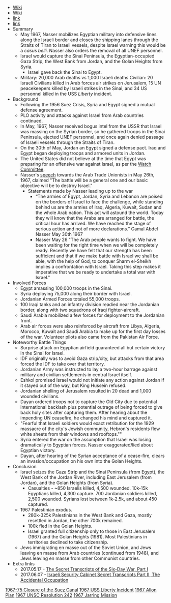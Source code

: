 - [Wiki](https://en.wikipedia.org/wiki/Six-Day_War)
- [Wiki](https://en.wikipedia.org/wiki/1967_Palestinian_exodus?wprov=sfla1)
- [link](https://www.nytimes.com/2017/06/07/opinion/how-the-kgb-started-the-war-that-changed-the-middle-east.html)
- [link](https://www.wilsoncenter.org/book/the-soviet-union-and-the-june-1967-six-day-war)
- Summary
    - May 1967, Nasser mobilizes Egyptian military into defensive lines along the Israeli border and closes the shipping lanes through the Straits of Tiran to Israeli vessels, despite Israel warning this would be a _casus belli_. Nasser also orders the removal of all UNEF personnel.
    - Israel would capture the Sinai Peninsula, the Egyptian-occupied Gaza Strip, the West Bank from Jordan, and the Golan Heights from Syria.
        - Israel gave back the Sinai to Egypt.
    - Military: 20,000 Arab deaths vs 1,000 Israeli deaths Civilian: 20 Israeli Civilians killed in Arab forces air strikes on Jerusalem, 15 UN peacekeepers killed by Israeli strikes in the Sinai, and 34 US personnel killed in the USS _Liberty_ incident.
- Background
    - Following the 1956 Suez Crisis, Syria and Egypt signed a mutual defense agreement.
    - PLO activity and attacks against Israel from Arab countries continued.
    - In May, 1967, Nasser received bogus intel from the USSR that Israel was massing on the Syrian border, so he gathered troops in the Sinai Peninsula, ejected UNEF personnel, and once again denied passage of Israeli vessels through the Straits of Tiran.
    - On the 30th of May, Jordan an Egypt signed a defense pact. Iraq and Egypt began deploying troops and armored units in Jordan.
    - The United States did not believe at the time that Egypt was preparing for an offensive war against Israel, as per the [Watch Committee](https://history.state.gov/historicaldocuments/frus1964-68v19/d73).
    - Nasser's [speech](https://www.jewishvirtuallibrary.org/statement-by-president-nasser-to-arab-trade-unionists-may-1967) towards the Arab Trade Unionists in May 26th, 1967, claimed "The battle will be a general one and our basic objective will be to destroy Israel."
        - Statements made by Nasser leading up to the war
            - “The armies of Egypt, Jordan, Syria and Lebanon are poised on the borders of Israel to face the challenge, while standing behind us are the armies of Iraq, Algeria, Kuwait, Sudan and the whole Arab nation. This act will astound the world. Today they will know that the Arabs are arranged for battle, the critical hour has arrived. We have reached the stage of serious action and not of more declarations.” Gamal Abdel Nasser May 30th 1967
            - Nasser May 26 "The Arab people wants to fight. We have been waiting for the right time when we will be completely ready. Recently we have felt that our strength has been sufficient and that if we make battle with Israel we shall be able, with the help of God, to conquer Sharm el-Sheikh implies a confrontation with Israel. Taking this step makes it imperative that we be ready to undertake a total war with Israel."
- Involved Forces
    - Egypt amassing 100,000 troops in the Sinai.
    - Syria deploying 75,000 along their border with Israel.
    - Jordanian Armed Forces totaled 55,000 troops.
    - 100 Iraqi tanks and an infantry division readied near the Jordanian border, along with two squadrons of Iraqi fighter-aircraft.
    - Saudi Arabia mobilized a few forces for deployment to the Jordanian front.
    - Arab air forces were also reinforced by aircraft from Libya, Algeria, Morocco, Kuwait and Saudi Arabia to make up for the first day losses of the war. Volunteer pilots also came from the Pakistan Air Force.
- Noteworthy Battle Things
    - Surprise attack on Egyptian airfield guaranteed all but certain victory in the Sinai for Israel.
    - IDF originally was to avoid Gaza strip/city, but attacks from that area forced the IDF to take over that territory.
    - Jordanian Army was instructed to lay a two-hour barrage against military and civilian settlements in central Israel itself.
    - Eshkol promised Israel would not initiate any action against Jordan if it stayed out of the way, but King Hussein refused.
    - Jordanian shelling of Jerusalem resulted in 20 dead and 1,000 wounded civilians.
    - Dayan ordered troops not to capture the Old City due to potential international backlash plus potential outrage of being forced to give back holy sites after capturing them. After hearing about the impending UN ceasefire, he changed his mind and captured it.
    - "Fearful that Israeli soldiers would exact retribution for the 1929 massacre of the city's Jewish community, Hebron's residents flew white sheets from their windows and rooftops.""
    - Syria entered the war on the assumption that Israel was losing dramatically to Egyptian forces. Nasser exaggerated/lied about Egyptian victory.
    - Dayan, after hearing of the Syrian acceptance of a cease-fire, clears an invasion/occupation on his own into the Golan Heights.
- Conclusion
    - Israel seizes the Gaza Strip and the Sinai Peninsula (from Egypt), the West Bank of the Jordan River, including East Jerusalem (from Jordan), and the Golan Heights (from Syria).
        - Casualties - ~850 Israelis killed, 4,500 wounded. 10k-15k Egyptians killed, 4,300 capture. 700 Jordanian soldiers killed, 2,500 wounded. Syrians lost between 1k-2.5k, and about 450 captured.
    - 1967 Palestinian exodus.
        - 280k-325k Palestinians in the West Bank and Gaza, mostly resettled in Jordan, the other 700k remained.
        - 100k fled in the Golan Heights.
        - Israel granted full citizenship only to those in East Jerusalem (1967) and the Golan Heights (1981). Most Palestinians in territories declined to take citizenship.
    - Jews immigrating en masse out of the Soviet Union, and Jews leaving en masse from Arab countries (continued from 1948), and Jews leaving en masse from other Communist countries.
- Extra links
    - 2017.05.17 - [The Secret Transcripts of the Six-Day War, Part I](https://www.tabletmag.com/sections/israel-middle-east/articles/secret-transcripts-six-day-war-1)
    - 2017.06.07 - [Israeli Security Cabinet Secret Transcripts Part II, The Accidental Occupation](https://www.tabletmag.com/sections/israel-middle-east/articles/israeli-security-cabinet-secret-transcripts-part-2)

[1967-75 Closure of the Suez Canal](1967-75%20Closure%20of%20the%20Suez%20Canal)
[1967 USS Liberty Incident](1967%20USS%20Liberty%20Incident)
[1967 Allon Plan](1967%20Allon%20Plan)
[1967 UNSC Resolution 242](1967%20UNSC%20Resolution%20242)
[1967 Jarring Mission](1967%20Jarring%20Mission)
